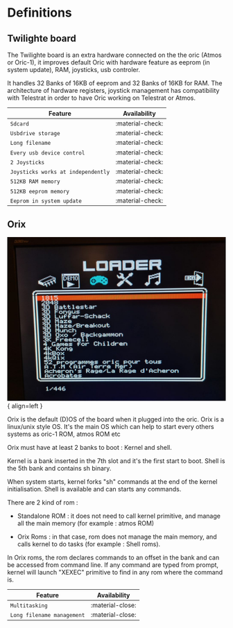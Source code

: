 # Definitions

## Twilighte board

The Twilighte board is an extra hardware connected on the the oric (Atmos or Oric-1), it improves default Oric with hardware feature as eeprom (in system update), RAM, joysticks, usb controler.

It handles 32 Banks of 16KB of eeprom and 32 Banks of 16KB for RAM. The architecture of hardware registers, joystick management has compatibility with Telestrat in order to have Oric working on Telestrat or Atmos.

| Feature     | Availability                          |
| ----------- | ------------------------------------ |
| `Sdcard`         | :material-check:     |
| `Usbdrive storage`       | :material-check:  |
| `Long filename`    | :material-check:      |
| `Every usb device control`    | :material-check:     |
| `2 Joysticks`    | :material-check:     |
| `Joysticks works at independently`    | :material-check:     |
| `512KB RAM memory`    | :material-check:     |
| `512KB eeprom memory`    | :material-check:     |
| `Eeprom in system update`    | :material-check:     |

## Orix

![Image](loader_img.jpg){ align=left }

Orix is the default (D)OS of the board when it plugged into the oric. Orix is a linux/unix style OS. It's the main OS which can help to start every others systems as oric-1 ROM, atmos ROM etc

Orix must have at least 2 banks to boot : Kernel and shell.

Kernel is a bank inserted in the 7th slot and it's the first start to boot. Shell is the 5th bank and contains sh binary.

When system starts, kernel forks "sh" commands at the end of the kernel initialisation. Shell is available and can starts any commands.

There are 2 kind of rom :

* Standalone ROM : it does not need to call kernel primitive, and manage all the main memory (for example : atmos ROM)

* Orix Roms : in that case, rom does not manage the main memory, and calls kernel to do tasks (for example : Shell roms).

In Orix roms, the rom declares commands to an offset in the bank and can be accessed from command line. If any command are typed from prompt, kernel will launch "XEXEC" primitive to find in any rom where the command is.


| Feature     | Availability                          |
| ----------- | ------------------------------------ |
| `Multitasking`         | :material-close:     |
| `Long filename management`       | :material-close:  |

